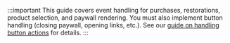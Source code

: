 <!---PaywallAction.md --->

:::important
This guide covers event handling for purchases, restorations, product selection, and paywall rendering. You must also implement button handling (closing paywall, opening links, etc.). See our [guide on handling button actions](https://adapty.io/docs/handle-paywall-actions) for details.
:::
